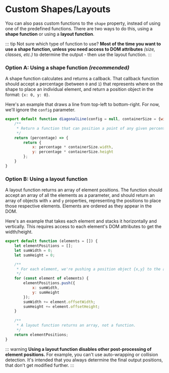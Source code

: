 # Custom Shapes/Layouts

You can also pass custom functions to the `shape` property, instead of using one of the predefined functions. There are two ways to do this, using a **shape function** or using a **layout function**.

::: tip
Not sure which type of function to use? **Most of the time you want to use a shape function, unless you need access to DOM attributes** _(size, classes, etc.)_ to determine the output - then use the
layout function.
:::

### Option A: Using a shape function _(recommended)_

A shape function calculates and returns a callback. That callback function should accept a percentage (between `0` and `1`) that represents where on the shape to place an individual element, and
return a position object in the format: `{x: 0, y: 0}`.

Here's an example that draws a line from top-left to bottom-right. For now, we'll ignore the `config` parameter.

```js
export default function diagonalLine(config = null, containerSize = {width: 0, height: 0}) {
    /**
     * Return a function that can position a point of any given percentage (0-1) along the line
     */
    return (percentage) => {
        return {
            x: percentage * containerSize.width,
            y: percentage * containerSize.height
        };
    }
}
```

### Option B: Using a layout function

A layout function returns an array of element positions. The function should accept an array of all the elements as a parameter, and should return an array of objects with `x` and `y` properties, representing the positions to place those respective elements. Elements are ordered as they appear in the DOM.

Here's an example that takes each element and stacks it horizontally and vertically. This requires access to each element's DOM attributes to get the width/height.

```js
export default function (elements = []) {
    let elementPositions = [];
    let sumWidth = 0;
    let sumHeight = 0;

    /**
     * For each element, we're pushing a position object {x,y} to the array.
     */
    for (const element of elements) {
        elementPositions.push({
            x: sumWidth,
            y: sumHeight
        });
        sumWidth += element.offsetWidth;
        sumHeight += element.offsetHeight;
    }
    
    /**
     * A layout function returns an array, not a function.
     */
    return elementPositions;
}
```

::: warning
**Using a layout function disables other post-processing of element positions.** For example, you can't use auto-wrapping or collision detection. It's intended that you always determine the final output positions, that don't get modified further.
:::
